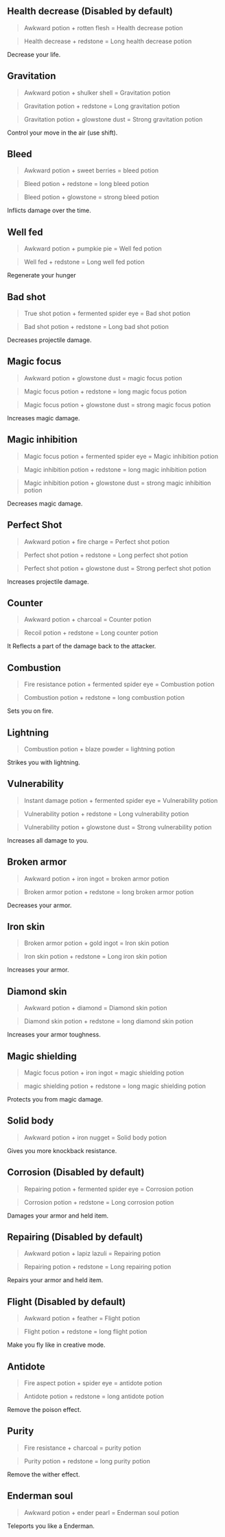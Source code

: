 ## Health decrease (Disabled by default)
> Awkward potion + rotten flesh = Health decrease potion

> Health decrease + redstone = Long health decrease potion

Decrease your life.

## Gravitation
> Awkward potion + shulker shell = Gravitation potion

> Gravitation potion + redstone = Long gravitation potion

> Gravitation potion + glowstone dust = Strong gravitation potion

Control your move in the air (use shift).

## Bleed
> Awkward potion + sweet berries = bleed potion

> Bleed potion + redstone = long bleed potion

> Bleed potion + glowstone = strong bleed potion 

Inflicts damage over the time.

## Well fed
> Awkward potion + pumpkie pie = Well fed potion

> Well fed + redstone = Long well fed potion
 
Regenerate your hunger

## Bad shot
> True shot potion + fermented spider eye = Bad shot potion

> Bad shot potion + redstone = Long bad shot potion
 
Decreases projectile damage.

## Magic focus
> Awkward potion + glowstone dust = magic focus potion

> Magic focus potion + redstone = long magic focus potion

> Magic focus potion + glowstone dust = strong magic focus potion

Increases magic damage.

## Magic inhibition
> Magic focus potion + fermented spider eye = Magic inhibition potion

> Magic inhibition potion + redstone = long magic inhibition potion

> Magic inhibition potion + glowstone dust = strong magic inhibition potion

Decreases magic damage.

## Perfect Shot
> Awkward potion + fire charge = Perfect shot potion

> Perfect shot potion + redstone = Long perfect shot potion

> Perfect shot potion + glowstone dust = Strong perfect shot potion

Increases projectile damage.

## Counter
> Awkward potion + charcoal = Counter potion

> Recoil potion + redstone = Long counter potion

It Reflects a part of the damage back to the attacker.

## Combustion
> Fire resistance potion + fermented spider eye = Combustion potion

> Combustion potion + redstone = long combustion potion
  
Sets you on fire.

## Lightning
> Combustion potion + blaze powder = lightning potion

Strikes you with lightning.

## Vulnerability
> Instant damage potion + fermented spider eye = Vulnerability potion

> Vulnerability potion + redstone = Long vulnerability potion

> Vulnerability potion + glowstone dust = Strong vulnerability potion
 
Increases all damage to you.

## Broken armor
> Awkward potion + iron ingot = broken armor potion

> Broken armor potion + redstone = long broken armor potion

Decreases your armor.

## Iron skin
> Broken armor potion + gold ingot = Iron skin potion

> Iron skin potion + redstone = Long iron skin potion
 
Increases your armor.

## Diamond skin
> Awkward potion + diamond = Diamond skin potion

> Diamond skin potion + redstone = long diamond skin potion

Increases your armor toughness.

## Magic shielding
> Magic focus potion + iron ingot = magic shielding potion

> magic shielding potion + redstone = long magic shielding potion
 
Protects you from magic damage.

## Solid body
> Awkward potion + iron nugget = Solid body potion

Gives you more knockback resistance.

## Corrosion (Disabled by default)
>  Repairing potion + fermented spider eye = Corrosion potion

> Corrosion potion + redstone = Long corrosion potion
 
Damages your armor and held item.

## Repairing (Disabled by default)
> Awkward potion + lapiz lazuli = Repairing potion

> Repairing potion + redstone = Long repairing potion
 
Repairs your armor and held item.

## Flight (Disabled by default)
> Awkward potion + feather = Flight potion

> Flight potion + redstone = long flight potion
 
Make you fly like in creative mode.

## Antidote
> Fire aspect potion + spider eye = antidote potion

> Antidote potion + redstone = long antidote potion

Remove the poison effect.

## Purity
> Fire resistance + charcoal = purity potion

> Purity potion + redstone = long purity potion
 
Remove the wither effect.

## Enderman soul
> Awkward potion + ender pearl = Enderman soul potion

Teleports you like a Enderman.
